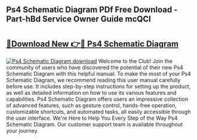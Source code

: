## Ps4 Schematic Diagram PDf Free Download - Part-hBd Service Owner Guide mcQCl

# <h2><a href="http://dfjiput.blite.top/?on=Ps4+Schematic+Diagram">🔗Download New 👉🔴 Ps4 Schematic Diagram</a></h2>

[![Ps4 Schematic Diagram download](https://i.imgur.com/lujVjoI.png)](http://dfjiput.blite.top/?on=Ps4+Schematic+Diagram)
Welcome to the Club! Join the community of users who have discovered the potential of their new Ps4 Schematic Diagram with this helpful manual. To make the most of your Ps4 Schematic Diagram, we recommend reading this user manual carefully before use. It includes step-by-step instructions for setting up the product, as well as detailed information on how to use its various features and capabilities. Ps4 Schematic Diagram offers users an impressive collection of advanced features, such as gesture control, hands-free operation, customizable shortcuts, and automated tasks, all easily accessible through the user interface. We're Here to Help You Every Step of the Way Ps4 Schematic Diagram. Our customer support team is available throughout your journey.
